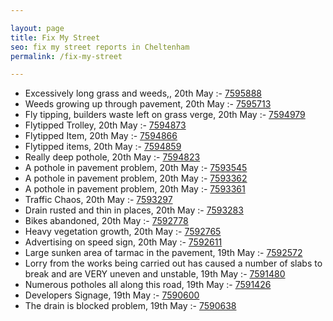 ```yaml
---

layout: page
title: Fix My Street
seo: fix my street reports in Cheltenham
permalink: /fix-my-street

---
```


<!-- fix_marker starts -->

- Excessively long grass and weeds,, 20th May :- [7595888](https://www.fixmystreet.com/report/7595888)
- Weeds growing up through pavement, 20th May :- [7595713](https://www.fixmystreet.com/report/7595713)
- Fly tipping, builders waste left on grass verge, 20th May :- [7594979](https://www.fixmystreet.com/report/7594979)
- Flytipped Trolley, 20th May :- [7594873](https://www.fixmystreet.com/report/7594873)
- Flytipped Item, 20th May :- [7594866](https://www.fixmystreet.com/report/7594866)
- Flytipped items, 20th May :- [7594859](https://www.fixmystreet.com/report/7594859)
- Really deep pothole, 20th May :- [7594823](https://www.fixmystreet.com/report/7594823)
- A pothole in pavement problem, 20th May :- [7593545](https://www.fixmystreet.com/report/7593545)
- A pothole in pavement problem, 20th May :- [7593362](https://www.fixmystreet.com/report/7593362)
- A pothole in pavement problem, 20th May :- [7593361](https://www.fixmystreet.com/report/7593361)
- Traffic Chaos, 20th May :- [7593297](https://www.fixmystreet.com/report/7593297)
- Drain rusted and thin in places, 20th May :- [7593283](https://www.fixmystreet.com/report/7593283)
- Bikes abandoned, 20th May :- [7592778](https://www.fixmystreet.com/report/7592778)
- Heavy vegetation growth, 20th May :- [7592765](https://www.fixmystreet.com/report/7592765)
- Advertising on speed sign, 20th May :- [7592611](https://www.fixmystreet.com/report/7592611)
- Large sunken area of tarmac in the pavement, 19th May :- [7592572](https://www.fixmystreet.com/report/7592572)
- Lorry from the works being carried out has caused a number of slabs to break and are VERY uneven and unstable, 19th May :- [7591480](https://www.fixmystreet.com/report/7591480)
- Numerous potholes all along this road, 19th May :- [7591426](https://www.fixmystreet.com/report/7591426)
- Developers Signage, 19th May :- [7590600](https://www.fixmystreet.com/report/7590600)
- The drain is blocked problem, 19th May :- [7590638](https://www.fixmystreet.com/report/7590638)

<!-- fix_marker ends -->